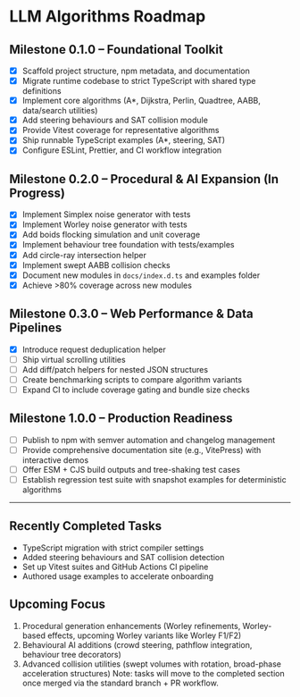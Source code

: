 # LLM Algorithms Roadmap

## Milestone 0.1.0 – Foundational Toolkit
- [x] Scaffold project structure, npm metadata, and documentation
- [x] Migrate runtime codebase to strict TypeScript with shared type definitions
- [x] Implement core algorithms (A*, Dijkstra, Perlin, Quadtree, AABB, data/search utilities)
- [x] Add steering behaviours and SAT collision module
- [x] Provide Vitest coverage for representative algorithms
- [x] Ship runnable TypeScript examples (A*, steering, SAT)
- [x] Configure ESLint, Prettier, and CI workflow integration

## Milestone 0.2.0 – Procedural & AI Expansion (In Progress)
- [x] Implement Simplex noise generator with tests
- [x] Implement Worley noise generator with tests
- [x] Add boids flocking simulation and unit coverage
- [x] Implement behaviour tree foundation with tests/examples
- [x] Add circle-ray intersection helper
- [x] Implement swept AABB collision checks
- [x] Document new modules in `docs/index.d.ts` and examples folder
- [x] Achieve >80% coverage across new modules

## Milestone 0.3.0 – Web Performance & Data Pipelines
- [x] Introduce request deduplication helper
- [ ] Ship virtual scrolling utilities
- [ ] Add diff/patch helpers for nested JSON structures
- [ ] Create benchmarking scripts to compare algorithm variants
- [ ] Expand CI to include coverage gating and bundle size checks

## Milestone 1.0.0 – Production Readiness
- [ ] Publish to npm with semver automation and changelog management
- [ ] Provide comprehensive documentation site (e.g., VitePress) with interactive demos
- [ ] Offer ESM + CJS build outputs and tree-shaking test cases
- [ ] Establish regression test suite with snapshot examples for deterministic algorithms

---

## Recently Completed Tasks
- TypeScript migration with strict compiler settings
- Added steering behaviours and SAT collision detection
- Set up Vitest suites and GitHub Actions CI pipeline
- Authored usage examples to accelerate onboarding

## Upcoming Focus
1. Procedural generation enhancements (Worley refinements, Worley-based effects, upcoming Worley variants like Worley F1/F2)
2. Behavioural AI additions (crowd steering, pathflow integration, behaviour tree decorators)
3. Advanced collision utilities (swept volumes with rotation, broad-phase acceleration structures)
Note: tasks will move to the completed section once merged via the standard branch + PR workflow.

